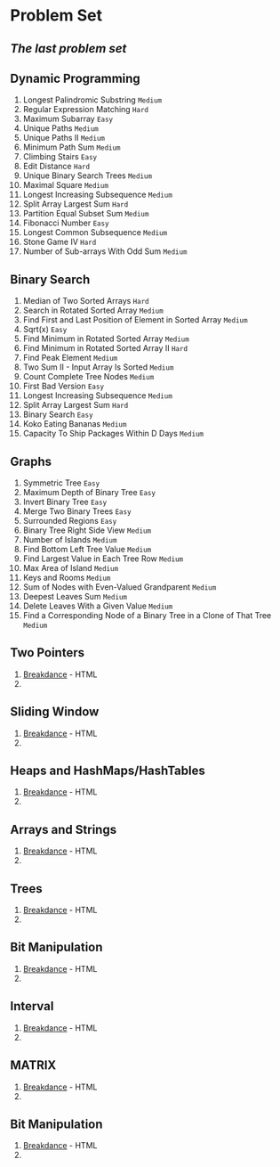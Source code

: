 # Problem Set
## _The last problem set_

## Dynamic Programming
1. Longest Palindromic Substring    `Medium`
10. Regular Expression Matching `Hard`
53. Maximum Subarray `Easy`
62. Unique Paths `Medium`
63. Unique Paths II `Medium`
64. Minimum Path Sum `Medium`
70. Climbing Stairs `Easy`
72. Edit Distance `Hard`
96. Unique Binary Search Trees `Medium`
221. Maximal Square `Medium`
300. Longest Increasing Subsequence `Medium`
410. Split Array Largest Sum `Hard`
416. Partition Equal Subset Sum `Medium`
509. Fibonacci Number `Easy`
1143. Longest Common Subsequence `Medium`
1510. Stone Game IV `Hard`
1524. Number of Sub-arrays With Odd Sum `Medium`

## Binary Search
1. Median of Two Sorted Arrays `Hard`
33. Search in Rotated Sorted Array `Medium`
34. Find First and Last Position of Element in Sorted Array `Medium`
69. Sqrt(x) `Easy`
153. Find Minimum in Rotated Sorted Array `Medium`
154. Find Minimum in Rotated Sorted Array II `Hard`
162. Find Peak Element `Medium`
167. Two Sum II - Input Array Is Sorted `Medium`
222. Count Complete Tree Nodes `Medium`
278. First Bad Version `Easy`
300. Longest Increasing Subsequence `Medium`
410. Split Array Largest Sum `Hard`
704. Binary Search `Easy`
875. Koko Eating Bananas `Medium`
1011. Capacity To Ship Packages Within D Days `Medium`

## Graphs
1. Symmetric Tree `Easy`
104. Maximum Depth of Binary Tree `Easy`
226. Invert Binary Tree `Easy`
617. Merge Two Binary Trees `Easy`
130. Surrounded Regions `Easy`
199. Binary Tree Right Side View `Medium` 
200. Number of Islands `Medium` 
513. Find Bottom Left Tree Value `Medium` 
515. Find Largest Value in Each Tree Row `Medium`
695. Max Area of Island `Medium` 
841. Keys and Rooms `Medium` 
1315. Sum of Nodes with Even-Valued Grandparent `Medium` 
1302. Deepest Leaves Sum `Medium` 
1325. Delete Leaves With a Given Value `Medium` 
1379. Find a Corresponding Node of a Binary Tree in a Clone of That Tree `Medium` 

## Two Pointers
1.  [Breakdance](https://breakdance.github.io/breakdance/) - HTML
2.  

## Sliding Window
1.  [Breakdance](https://breakdance.github.io/breakdance/) - HTML
2.  

## Heaps and HashMaps/HashTables
1.  [Breakdance](https://breakdance.github.io/breakdance/) - HTML
2.  

## Arrays and Strings
1.  [Breakdance](https://breakdance.github.io/breakdance/) - HTML
2.  

## Trees
1.  [Breakdance](https://breakdance.github.io/breakdance/) - HTML
2.  

## Bit Manipulation
1.  [Breakdance](https://breakdance.github.io/breakdance/) - HTML
2.  

## Interval
1.  [Breakdance](https://breakdance.github.io/breakdance/) - HTML
2.  

## MATRIX
1.  [Breakdance](https://breakdance.github.io/breakdance/) - HTML
2.  

## Bit Manipulation
1.  [Breakdance](https://breakdance.github.io/breakdance/) - HTML
2.  



